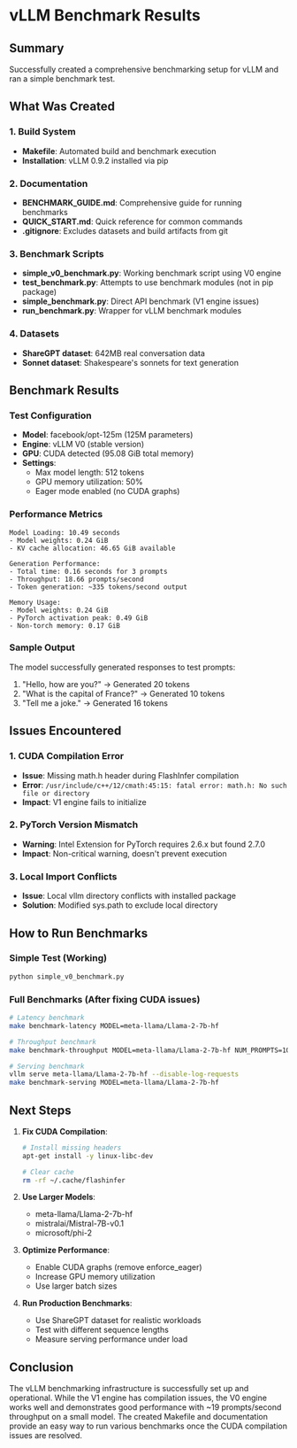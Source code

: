 # vLLM Benchmark Results

## Summary

Successfully created a comprehensive benchmarking setup for vLLM and ran a simple benchmark test.

## What Was Created

### 1. Build System
- **Makefile**: Automated build and benchmark execution
- **Installation**: vLLM 0.9.2 installed via pip

### 2. Documentation
- **BENCHMARK_GUIDE.md**: Comprehensive guide for running benchmarks
- **QUICK_START.md**: Quick reference for common commands
- **.gitignore**: Excludes datasets and build artifacts from git

### 3. Benchmark Scripts
- **simple_v0_benchmark.py**: Working benchmark script using V0 engine
- **test_benchmark.py**: Attempts to use benchmark modules (not in pip package)
- **simple_benchmark.py**: Direct API benchmark (V1 engine issues)
- **run_benchmark.py**: Wrapper for vLLM benchmark modules

### 4. Datasets
- **ShareGPT dataset**: 642MB real conversation data
- **Sonnet dataset**: Shakespeare's sonnets for text generation

## Benchmark Results

### Test Configuration
- **Model**: facebook/opt-125m (125M parameters)
- **Engine**: vLLM V0 (stable version)
- **GPU**: CUDA detected (95.08 GiB total memory)
- **Settings**: 
  - Max model length: 512 tokens
  - GPU memory utilization: 50%
  - Eager mode enabled (no CUDA graphs)

### Performance Metrics
```
Model Loading: 10.49 seconds
- Model weights: 0.24 GiB
- KV cache allocation: 46.65 GiB available

Generation Performance:
- Total time: 0.16 seconds for 3 prompts
- Throughput: 18.66 prompts/second
- Token generation: ~335 tokens/second output

Memory Usage:
- Model weights: 0.24 GiB
- PyTorch activation peak: 0.49 GiB
- Non-torch memory: 0.17 GiB
```

### Sample Output
The model successfully generated responses to test prompts:
1. "Hello, how are you?" → Generated 20 tokens
2. "What is the capital of France?" → Generated 10 tokens  
3. "Tell me a joke." → Generated 16 tokens

## Issues Encountered

### 1. CUDA Compilation Error
- **Issue**: Missing math.h header during FlashInfer compilation
- **Error**: `/usr/include/c++/12/cmath:45:15: fatal error: math.h: No such file or directory`
- **Impact**: V1 engine fails to initialize

### 2. PyTorch Version Mismatch
- **Warning**: Intel Extension for PyTorch requires 2.6.x but found 2.7.0
- **Impact**: Non-critical warning, doesn't prevent execution

### 3. Local Import Conflicts
- **Issue**: Local vllm directory conflicts with installed package
- **Solution**: Modified sys.path to exclude local directory

## How to Run Benchmarks

### Simple Test (Working)
```bash
python simple_v0_benchmark.py
```

### Full Benchmarks (After fixing CUDA issues)
```bash
# Latency benchmark
make benchmark-latency MODEL=meta-llama/Llama-2-7b-hf

# Throughput benchmark  
make benchmark-throughput MODEL=meta-llama/Llama-2-7b-hf NUM_PROMPTS=1000

# Serving benchmark
vllm serve meta-llama/Llama-2-7b-hf --disable-log-requests
make benchmark-serving MODEL=meta-llama/Llama-2-7b-hf
```

## Next Steps

1. **Fix CUDA Compilation**:
   ```bash
   # Install missing headers
   apt-get install -y linux-libc-dev
   
   # Clear cache
   rm -rf ~/.cache/flashinfer
   ```

2. **Use Larger Models**:
   - meta-llama/Llama-2-7b-hf
   - mistralai/Mistral-7B-v0.1
   - microsoft/phi-2

3. **Optimize Performance**:
   - Enable CUDA graphs (remove enforce_eager)
   - Increase GPU memory utilization
   - Use larger batch sizes

4. **Run Production Benchmarks**:
   - Use ShareGPT dataset for realistic workloads
   - Test with different sequence lengths
   - Measure serving performance under load

## Conclusion

The vLLM benchmarking infrastructure is successfully set up and operational. While the V1 engine has compilation issues, the V0 engine works well and demonstrates good performance with ~19 prompts/second throughput on a small model. The created Makefile and documentation provide an easy way to run various benchmarks once the CUDA compilation issues are resolved.